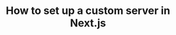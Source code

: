 ---
title: How to set up a custom server in Next.js
nav_title: Custom Server
description: Start a Next.js app programmatically using a custom server.
source: app/guides/custom-server
---